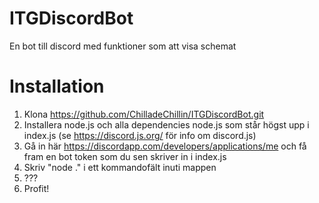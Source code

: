 # ITGDiscordBot
En bot till discord med funktioner som att visa schemat

# Installation
1. Klona https://github.com/ChilladeChillin/ITGDiscordBot.git
2. Installera node.js och alla dependencies node.js som står högst upp i index.js (se https://discord.js.org/ för info om discord.js)
3. Gå in här https://discordapp.com/developers/applications/me och få fram en bot token som du sen skriver in i index.js
4. Skriv "node ." i ett kommandofält inuti mappen
5. ???
6. Profit!
